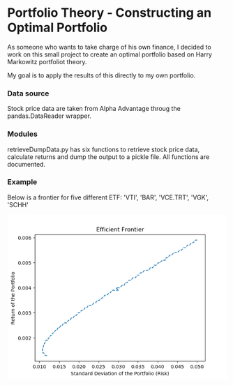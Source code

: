 # Portfolio Theory - Constructing an Optimal Portfolio

As someone who wants to take charge of his own finance, I decided to work on this small project to create an optimal portfolio based on Harry Markowitz portfoliot theory.

My goal is to apply the results of this directly to my own portfolio.

### Data source
Stock price data are taken from Alpha Advantage throug the pandas.DataReader wrapper.

### Modules
retrieveDumpData.py has six functions to retrieve stock price data, calculate returns and dump the output to a pickle file. All functions are documented.

### Example

Below is a frontier for five different ETF: 'VTI', 'BAR', 'VCE.TRT', 'VGK', 'SCHH'


![Frontier](https://github.com/tdkcumberland/portfolio_theory_python/blob/master/Example.png)